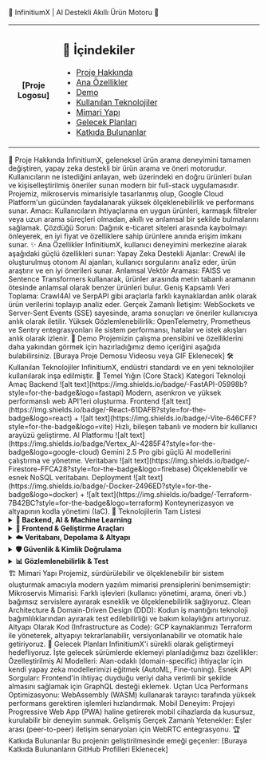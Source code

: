 🌟 InfinitiumX | AI Destekli Akıllı Ürün Motoru 🌟
<table>
<tr>
<td align="center" width="20%">
<!-- Projenizin logosunu buraya ekleyebilirsiniz -->
<br />
<strong>[Proje Logosu]</strong>
<br />
</td>
<td>
<h2>📜 İçindekiler</h2>
<ul>
<li><a href="#proje-hakkinda">Proje Hakkında</a></li>
<li><a href="#ana-özellikler">Ana Özellikler</a></li>
<li><a href="#demo">Demo</a></li>
<li><a href="#kullanilan-teknolojiler">Kullanılan Teknolojiler</a></li>
<li><a href="#mimari-yapi">Mimari Yapı</a></li>
<li><a href="#gelecek-planlari">Gelecek Planları</a></li>
<li><a href="#katkida-bulunanlar">Katkıda Bulunanlar</a></li>
</ul>
</td>
</tr>
</table>
🚀 Proje Hakkında
<a name="proje-hakkinda"></a>
InfinitiumX, geleneksel ürün arama deneyimini tamamen değiştiren, yapay zeka destekli bir ürün arama ve öneri motorudur. Kullanıcıların ne istediğini anlayan, web üzerindeki en doğru ürünleri bulan ve kişiselleştirilmiş öneriler sunan modern bir full-stack uygulamasıdır. Projemiz, mikroservis mimarisiyle tasarlanmış olup, Google Cloud Platform'un gücünden faydalanarak yüksek ölçeklenebilirlik ve performans sunar.
Amacı: Kullanıcıların ihtiyaçlarına en uygun ürünleri, karmaşık filtreler veya uzun arama süreçleri olmadan, akıllı ve anlamsal bir şekilde bulmalarını sağlamak.
Çözdüğü Sorun: Dağınık e-ticaret siteleri arasında kaybolmayı önleyerek, en iyi fiyat ve özelliklere sahip ürünlere anında erişim imkanı sunar.
✨ Ana Özellikler
<a name="ana-özellikler"></a>
InfinitiumX, kullanıcı deneyimini merkezine alarak aşağıdaki güçlü özellikleri sunar:
Yapay Zeka Destekli Ajanlar: CrewAI ile oluşturulmuş otonom AI ajanları, kullanıcı sorgularını analiz eder, ürün araştırır ve en iyi önerileri sunar.
Anlamsal Vektör Araması: FAISS ve Sentence Transformers kullanarak, ürünler arasında metin tabanlı aramanın ötesinde anlamsal olarak benzer ürünleri bulur.
Geniş Kapsamlı Veri Toplama: Crawl4AI ve SerpAPI gibi araçlarla farklı kaynaklardan anlık olarak ürün verilerini toplayıp analiz eder.
Gerçek Zamanlı İletişim: WebSockets ve Server-Sent Events (SSE) sayesinde, arama sonuçları ve öneriler kullanıcıya anlık olarak iletilir.
Yüksek Gözlemlenebilirlik: OpenTelemetry, Prometheus ve Sentry entegrasyonları ile sistem performansı, hatalar ve istek akışları anlık olarak izlenir.
🎥 Demo
<a name="demo"></a>
Projemizin çalışma prensibini ve özelliklerini daha yakından görmek için hazırladığımız demo içeriğini aşağıda bulabilirsiniz.
[Buraya Proje Demosu Videosu veya GIF Eklenecek]
🛠️ Kullanılan Teknolojiler
<a name="kullanilan-teknolojiler"></a>
InfinitiumX, endüstri standardı ve en yeni teknolojiler kullanılarak inşa edilmiştir.
🔹 Temel Yığın (Core Stack)
Kategori	Teknoloji	Amaç
Backend	
![alt text](https://img.shields.io/badge/-FastAPI-05998b?style=for-the-badge&logo=fastapi)
Modern, asenkron ve yüksek performanslı web API'leri oluşturma.
Frontend	
![alt text](https://img.shields.io/badge/-React-61DAFB?style=for-the-badge&logo=react)
+
![alt text](https://img.shields.io/badge/-Vite-646CFF?style=for-the-badge&logo=vite)
Hızlı, bileşen tabanlı ve modern bir kullanıcı arayüzü geliştirme.
AI Platformu	
![alt text](https://img.shields.io/badge/Vertex_AI-4285F4?style=for-the-badge&logo=google-cloud)
Gemini 2.5 Pro gibi güçlü AI modellerini çalıştırma ve yönetme.
Veritabanı	
![alt text](https://img.shields.io/badge/-Firestore-FFCA28?style=for-the-badge&logo=firebase)
Ölçeklenebilir ve esnek NoSQL veritabanı.
Deployment	
![alt text](https://img.shields.io/badge/-Docker-2496ED?style=for-the-badge&logo=docker)
+
![alt text](https://img.shields.io/badge/-Terraform-7B42BC?style=for-the-badge&logo=terraform)
Konteynerizasyon ve altyapının kodla yönetimi (IaC).
🔹 Teknolojilerin Tam Listesi
<details>
<summary><strong>🤖 Backend, AI & Machine Learning</strong></summary>
Framework & Sunucu: FastAPI, Uvicorn
Veri Doğrulama ve Yönetim: Pydantic, Pydantic-Settings
AI Ajanları: CrewAI
AI Platformları: Google Cloud AI Platform (Vertex AI, Gemini 2.5 Pro), OpenAI (Fallback)
Vektör Arama & Embeddings: FAISS-CPU, Sentence Transformers, Transformers (Hugging Face)
Derin Öğrenme & Bilimsel Hesaplama: PyTorch, Scikit-learn, SciPy, NumPy, Pandas
Veri Toplama: Crawl4AI, BeautifulSoup4, SerpAPI, Bing Web Search API
Asenkron HTTP: HTTPX
Gerçek Zamanlı İletişim: WebSockets, SSE-Starlette
</details>
<details>
<summary><strong>🎨 Frontend & Geliştirme Araçları</strong></summary>
UI Framework: React 18, React DOM
Build Aracı: Vite, @vitejs/plugin-react
Styling: Tailwind CSS, PostCSS, Autoprefixer
Kod Kalitesi: ESLint (React, Hooks & Refresh eklentileriyle)
Tip Güvenliği: TypeScript (@types/react, @types/react-dom)
</details>
<details>
<summary><strong>☁️ Veritabanı, Depolama & Altyapı</strong></summary>
Veritabanı: Firebase Admin (Firestore)
Nesne Depolama: Google Cloud Storage
Konteynerizasyon: Docker, Docker Compose
Altyapı Yönetimi (IaC): Terraform
Cloud Platformu: Google Cloud Platform (Cloud Run, Secret Manager, Cloud Logging)
</details>
<details>
<summary><strong>🛡️ Güvenlik & Kimlik Doğrulama</strong></summary>
Token Yönetimi: Python-Jose (JWT)
Şifreleme: Bcrypt
Kimlik Doğrulama: Firebase Authentication
</details>
<details>
<summary><strong>📊 Gözlemlenebilirlik & Test</strong></summary>
İzleme ve Takip (Tracing): OpenTelemetry (API, SDK, FastAPI & Requests enstrümantasyonu)
Metrikler: Prometheus Client
Hata Takibi: Sentry SDK
Yapısal Loglama: Structlog, Rich
Sistem İzleme: PSUtil
Test Çatısı: Pytest
</details>
🏗️ Mimari Yapı
<a name="mimari-yapi"></a>
Projemiz, sürdürülebilir ve ölçeklenebilir bir sistem oluşturmak amacıyla modern yazılım mimarisi prensiplerini benimsemiştir:
Mikroservis Mimarisi: Farklı işlevleri (kullanıcı yönetimi, arama, öneri vb.) bağımsız servislere ayırarak esneklik ve ölçeklenebilirlik sağlıyoruz.
Clean Architecture & Domain-Driven Design (DDD): Kodun iş mantığını teknoloji bağımlılıklarından ayırarak test edilebilirliği ve bakım kolaylığını artırıyoruz.
Altyapı Olarak Kod (Infrastructure as Code): GCP kaynaklarımızı Terraform ile yöneterek, altyapıyı tekrarlanabilir, versiyonlanabilir ve otomatik hale getiriyoruz.
🔮 Gelecek Planları
<a name="gelecek-planlari"></a>
InfinitiumX'i sürekli olarak geliştirmeyi hedefliyoruz. İşte gelecek sürümlerde eklemeyi planladığımız bazı özellikler:
Özelleştirilmiş AI Modelleri: Alan-odaklı (domain-specific) ihtiyaçlar için kendi yapay zeka modellerimizi eğitmek (AutoML, Fine-tuning).
Esnek API Sorguları: Frontend'in ihtiyaç duyduğu veriyi daha verimli bir şekilde almasını sağlamak için GraphQL desteği eklemek.
Uçtan Uca Performans Optimizasyonu: WebAssembly (WASM) kullanarak tarayıcı tarafında yüksek performans gerektiren işlemleri hızlandırmak.
Mobil Deneyim: Projeyi Progressive Web App (PWA) haline getirerek mobil cihazlarda da kusursuz, kurulabilir bir deneyim sunmak.
Gelişmiş Gerçek Zamanlı Yetenekler: Eşler arası (peer-to-peer) iletişim senaryoları için WebRTC entegrasyonu.
🏆 Katkıda Bulunanlar
<a name="contributors"></a>
Bu projenin geliştirilmesinde emeği geçenler:
<!-- Örnek: [![Kullanıcı Adı](https://github.com/kullaniciadi.png?size=50)](https://github.com/kullaniciadi) -->
[Buraya Katkıda Bulunanların GitHub Profilleri Eklenecek]
